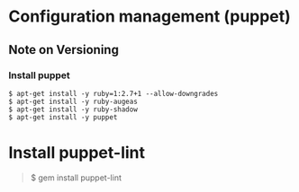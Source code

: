 # Configuration management (puppet)

## Note on Versioning

### Install puppet

```shell
$ apt-get install -y ruby=1:2.7+1 --allow-downgrades
$ apt-get install -y ruby-augeas
$ apt-get install -y ruby-shadow
$ apt-get install -y puppet
```
# Install puppet-lint

> $ gem install puppet-lint

